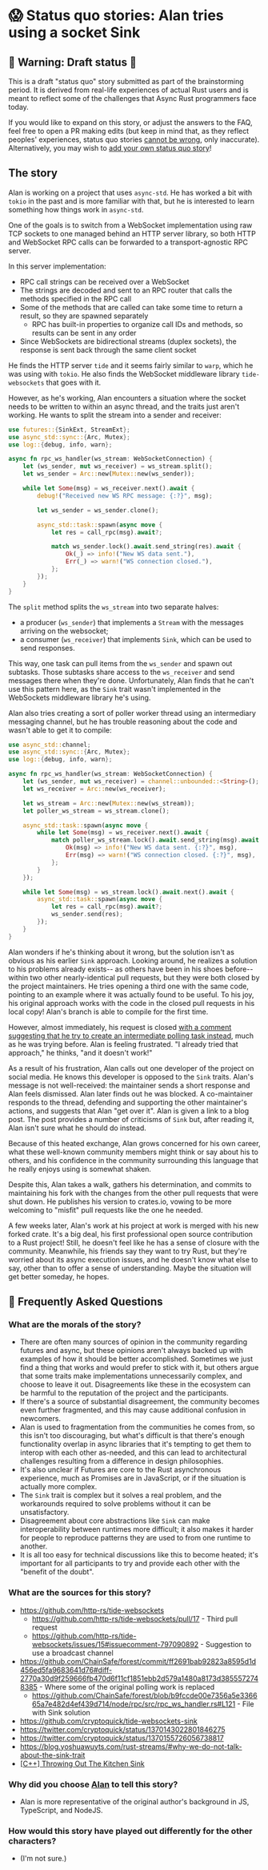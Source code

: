 # 😱 Status quo stories: Alan tries using a socket Sink

## 🚧 Warning: Draft status 🚧

This is a draft "status quo" story submitted as part of the brainstorming period. It is derived from real-life experiences of actual Rust users and is meant to reflect some of the challenges that Async Rust programmers face today.

If you would like to expand on this story, or adjust the answers to the FAQ, feel free to open a PR making edits (but keep in mind that, as they reflect peoples' experiences, status quo stories [cannot be wrong], only inaccurate). Alternatively, you may wish to [add your own status quo story][htvsq]!

## The story

Alan is working on a project that uses `async-std`. He has worked a bit with `tokio` in the past and is more familiar with that, but he is interested to learn something how things work in `async-std`.

One of the goals is to switch from a WebSocket implementation using raw TCP sockets to one managed behind an HTTP server library, so both HTTP and WebSocket RPC calls can be forwarded to a transport-agnostic RPC server.

In this server implementation:

* RPC call strings can be received over a WebSocket
* The strings are decoded and sent to an RPC router that calls the methods specified in the RPC call
* Some of the methods that are called can take some time to return a result, so they are spawned separately
    * RPC has built-in properties to organize call IDs and methods, so results can be sent in any order
* Since WebSockets are bidirectional streams (duplex sockets), the response is sent back through the same client socket

He finds the HTTP server `tide` and it seems fairly similar to `warp`, which he was using with `tokio`. He also finds the WebSocket middleware library `tide-websockets` that goes with it.

However, as he's working, Alan encounters a situation where the socket needs to be written to within an async thread, and the traits just aren't working. He wants to split the stream into a sender and receiver:

```rust
use futures::{SinkExt, StreamExt};
use async_std::sync::{Arc, Mutex};
use log::{debug, info, warn};

async fn rpc_ws_handler(ws_stream: WebSocketConnection) {
    let (ws_sender, mut ws_receiver) = ws_stream.split();
    let ws_sender = Arc::new(Mutex::new(ws_sender));

    while let Some(msg) = ws_receiver.next().await {
        debug!("Received new WS RPC message: {:?}", msg);

        let ws_sender = ws_sender.clone();

        async_std::task::spawn(async move {
            let res = call_rpc(msg).await?;

            match ws_sender.lock().await.send_string(res).await {
                Ok(_) => info!("New WS data sent."),
                Err(_) => warn!("WS connection closed."),
            };
        });
    }
}
```

The `split` method splits the `ws_stream` into two separate halves:

 * a producer (`ws_sender`) that implements a `Stream` with the messages arriving on the websocket;
 * a consumer (`ws_receiver`) that implements `Sink`, which can be used to send responses.
 
 This way, one task can pull items from the `ws_sender` and spawn out subtasks. Those subtasks share access to the `ws_receiver` and send messages there when they're done. Unfortunately, Alan finds that he can't use this pattern here, as the `Sink` trait wasn't implemented in the WebSockets middleware library he's using.

Alan also tries creating a sort of poller worker thread using an intermediary messaging channel, but he has trouble reasoning about the code and wasn't able to get it to compile:

```rust
use async_std::channel;
use async_std::sync::{Arc, Mutex};
use log::{debug, info, warn};

async fn rpc_ws_handler(ws_stream: WebSocketConnection) {
    let (ws_sender, mut ws_receiver) = channel::unbounded::<String>();
    let ws_receiver = Arc::new(ws_receiver);

    let ws_stream = Arc::new(Mutex::new(ws_stream));
    let poller_ws_stream = ws_stream.clone();

    async_std::task::spawn(async move {
        while let Some(msg) = ws_receiver.next().await {
            match poller_ws_stream.lock().await.send_string(msg).await {
                Ok(msg) => info!("New WS data sent. {:?}", msg),
                Err(msg) => warn!("WS connection closed. {:?}", msg),
            };
        }
    });

    while let Some(msg) = ws_stream.lock().await.next().await {
        async_std::task::spawn(async move {
            let res = call_rpc(msg).await?;
            ws_sender.send(res);
        });
    }
}
```

Alan wonders if he's thinking about it wrong, but the solution isn't as obvious as his earlier `Sink` approach. Looking around, he realizes a solution to his problems already exists-- as others have been in his shoes before-- within two other nearly-identical pull requests, but they were both closed by the project maintainers. He tries opening a third one with the same code, pointing to an example where it was actually found to be useful. To his joy, his original approach works with the code in the closed pull requests in his local copy! Alan's branch is able to compile for the first time.

However, almost immediately, his request is closed [with a comment suggesting that he try to create an intermediate polling task instead](https://github.com/http-rs/tide-websockets/issues/15#issuecomment-797090892), much as he was trying before. Alan is feeling frustrated. "I already tried that approach," he thinks, "and it doesn't work!"

As a result of his frustration, Alan calls out one developer of the project on social media. He knows this developer is opposed to the `Sink` traits. Alan's message is not well-received: the maintainer sends a short response and Alan feels dismissed. Alan later finds out he was blocked. A co-maintainer responds to the thread, defending and supporting the other maintainer's actions, and suggests that Alan "get over it". Alan is given a link to a blog post. The post provides a number of criticisms of `Sink` but, after reading it, Alan isn't sure what he should do instead.

Because of this heated exchange, Alan grows concerned for his own career, what these well-known community members might think or say about his to others, and his confidence in the community surrounding this language that he really enjoys using is somewhat shaken.

Despite this, Alan takes a walk, gathers his determination, and commits to maintaining his fork with the changes from the other pull requests that were shut down. He publishes his version to crates.io, vowing to be more welcoming to "misfit" pull requests like the one he needed.

A few weeks later, Alan's work at his project at work is merged with his new forked crate. It's a big deal, his first professional open source contribution to a Rust project! Still, he  doesn't feel like he has a sense of closure with the community. Meanwhile, his friends say they want to try Rust, but they're worried about its async execution issues, and he doesn't know what else to say, other than to offer a sense of understanding. Maybe the situation will get better someday, he hopes.

## 🤔 Frequently Asked Questions


### **What are the morals of the story?**
* There are often many sources of opinion in the community regarding futures and async, but these opinions aren't always backed up with examples of how it should be better accomplished. Sometimes we just find a thing that works and would prefer to stick with it, but others argue that some traits make implementations unnecessarily complex, and choose to leave it out. Disagreements like these in the ecosystem can be harmful to the reputation of the project and the participants.
* If there's a source of substantial disagreement, the community becomes even further fragmented, and this may cause additional confusion in newcomers.
* Alan is used to fragmentation from the communities he comes from, so this isn't too discouraging, but what's difficult is that there's enough functionality overlap in async libraries that it's tempting to get them to interop with each other as-needed, and this can lead to architectural challenges resulting from a difference in design philosophies.
* It's also unclear if Futures are core to the Rust asynchronous experience, much as Promises are in JavaScript, or if the situation is actually more complex.
* The `Sink` trait is complex but it solves a real problem, and the workarounds required to solve problems without it can be unsatisfactory.
* Disagreement about core abstractions like `Sink` can make interoperability between runtimes more difficult; it also makes it harder for people to reproduce patterns they are used to from one runtime to another.
* It is all too easy for technical discussions like this to become heated; it's important for all participants to try and provide each other with the "benefit of the doubt".
### **What are the sources for this story?**
* <https://github.com/http-rs/tide-websockets>
    * <https://github.com/http-rs/tide-websockets/pull/17> - Third pull request
    * <https://github.com/http-rs/tide-websockets/issues/15#issuecomment-797090892> - Suggestion to use a broadcast channel
* <https://github.com/ChainSafe/forest/commit/ff2691bab92823a8595d1d456ed5fa9683641d76#diff-2770a30d9f259666fb470d6f11cf1851ebb2d579a1480a8173d3855572748385> - Where some of the original polling work is replaced
    * <https://github.com/ChainSafe/forest/blob/b9fccde00e7356a5e336665a7e482d4ef439d714/node/rpc/src/rpc_ws_handler.rs#L121> - File with Sink solution
* <https://github.com/cryptoquick/tide-websockets-sink>
* <https://twitter.com/cryptoquick/status/1370143022801846275>
* <https://twitter.com/cryptoquick/status/1370155726056738817>
* <https://blog.yoshuawuyts.com/rust-streams/#why-we-do-not-talk-about-the-sink-trait>
* [[C++] Throwing Out The Kitchen Sink](https://thephd.github.io/output-ranges)
### **Why did you choose [Alan](../characters/alan.md) to tell this story?**
* Alan is more representative of the original author's background in JS, TypeScript, and NodeJS.
### **How would this story have played out differently for the other characters?**
* (I'm not sure.)

[character]: ../characters.md
[status quo stories]: ./status_quo.md
[Alan]: ../characters/alan.md
[Grace]: ../characters/grace.md
[Niklaus]: ../characters/niklaus.md
[Barbara]: ../characters/barbara.md
[htvsq]: ../how_to_vision/status_quo.md
[cannot be wrong]: ../how_to_vision/comment.md#comment-to-understand-or-improve-not-to-negate-or-dissuade
